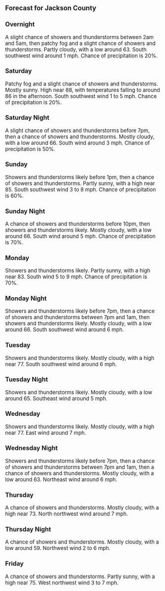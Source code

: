 <div>
   <h2>Forecast for Jackson County</h2>
   <p>
      <div style="font-size:120%">
         <h3>Overnight</h3>A slight chance of showers and thunderstorms between 2am and 5am, then patchy fog and a slight chance of showers and thunderstorms.
         Partly cloudy, with a low around 63. South southwest wind around 1 mph. Chance of precipitation is 20%.<br></div>
   </p>
   <p>
      <div style="font-size:120%">
         <h3>Saturday</h3>Patchy fog and a slight chance of showers and thunderstorms. Mostly sunny. High near 88, with temperatures falling to around
         86 in the afternoon. South southwest wind 1 to 5 mph. Chance of precipitation is 20%.<br></div>
   </p>
   <p>
      <div style="font-size:120%">
         <h3>Saturday Night</h3>A slight chance of showers and thunderstorms before 7pm, then a chance of showers and thunderstorms. Mostly cloudy, with a
         low around 66. South wind around 3 mph. Chance of precipitation is 50%.<br></div>
   </p>
   <p>
      <div style="font-size:120%">
         <h3>Sunday</h3>Showers and thunderstorms likely before 1pm, then a chance of showers and thunderstorms. Partly sunny, with a high near 85.
         South southwest wind 3 to 8 mph. Chance of precipitation is 60%.<br></div>
   </p>
   <p>
      <div style="font-size:120%">
         <h3>Sunday Night</h3>A chance of showers and thunderstorms before 10pm, then showers and thunderstorms likely. Mostly cloudy, with a low around
         66. South wind around 5 mph. Chance of precipitation is 70%.<br></div>
   </p>
   <p>
      <div style="font-size:120%">
         <h3>Monday</h3>Showers and thunderstorms likely. Partly sunny, with a high near 83. South wind 5 to 9 mph. Chance of precipitation is 70%.<br></div>
   </p>
   <p>
      <div style="font-size:120%">
         <h3>Monday Night</h3>Showers and thunderstorms likely before 7pm, then a chance of showers and thunderstorms between 7pm and 1am, then showers
         and thunderstorms likely. Mostly cloudy, with a low around 66. South southwest wind around 6 mph.<br></div>
   </p>
   <p>
      <div style="font-size:120%">
         <h3>Tuesday</h3>Showers and thunderstorms likely. Mostly cloudy, with a high near 77. South southwest wind around 6 mph.<br></div>
   </p>
   <p>
      <div style="font-size:120%">
         <h3>Tuesday Night</h3>Showers and thunderstorms likely. Mostly cloudy, with a low around 65. Southeast wind around 5 mph.<br></div>
   </p>
   <p>
      <div style="font-size:120%">
         <h3>Wednesday</h3>Showers and thunderstorms likely. Mostly cloudy, with a high near 77. East wind around 7 mph.<br></div>
   </p>
   <p>
      <div style="font-size:120%">
         <h3>Wednesday Night</h3>Showers and thunderstorms likely before 7pm, then a chance of showers and thunderstorms between 7pm and 1am, then a chance
         of showers and thunderstorms. Mostly cloudy, with a low around 63. Northeast wind around 6 mph.<br></div>
   </p>
   <p>
      <div style="font-size:120%">
         <h3>Thursday</h3>A chance of showers and thunderstorms. Mostly cloudy, with a high near 73. North northwest wind around 7 mph.<br></div>
   </p>
   <p>
      <div style="font-size:120%">
         <h3>Thursday Night</h3>A chance of showers and thunderstorms. Mostly cloudy, with a low around 59. Northwest wind 2 to 6 mph.<br></div>
   </p>
   <p>
      <div style="font-size:120%">
         <h3>Friday</h3>A chance of showers and thunderstorms. Partly sunny, with a high near 75. West northwest wind 3 to 7 mph.<br></div>
   </p>
</div>
